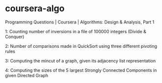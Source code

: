 # coursera-algo
Programming Questions | Coursera | Algorithms: Design &amp; Analysis, Part 1

1: Counting number of inversions in a file of 100000 integers (Divide & Conquer)

2: Number of comparisons made in QuickSort using three different pivoting rules

3: Computing the mincut of a graph, given its adjacency list representation

4: Computing the sizes of the 5 largest Strongly Connected Components in given Directed Graph
